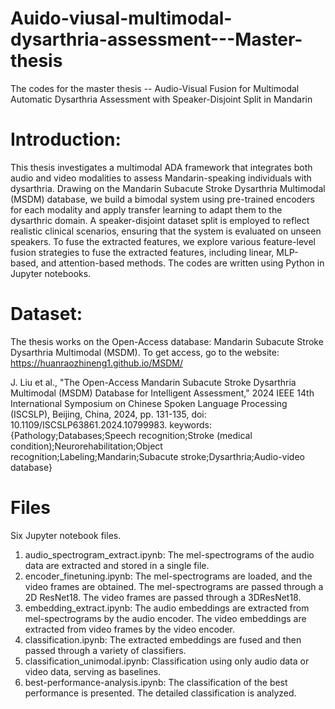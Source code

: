 # Auido-viusal-multimodal-dysarthria-assessment---Master-thesis
The codes for the master thesis  -- Audio-Visual Fusion for Multimodal Automatic Dysarthria Assessment with Speaker-Disjoint Split in Mandarin

# Introduction:
This thesis investigates a multimodal ADA framework that integrates both audio and video modalities to assess Mandarin-speaking individuals with dysarthria. Drawing on the Mandarin Subacute Stroke Dysarthria Multimodal (MSDM) database, we build a bimodal system using pre-trained encoders for each modality and apply transfer learning to adapt them to the dysarthric domain. A speaker-disjoint dataset split is employed to reflect realistic clinical scenarios, ensuring that the system is evaluated on unseen speakers. To fuse the extracted features, we explore various feature-level fusion strategies to fuse the extracted features, including linear, MLP-based, and attention-based methods. The codes are written using Python in Jupyter notebooks.


# Dataset:
The thesis works on the Open-Access database: Mandarin Subacute Stroke Dysarthria Multimodal (MSDM). To get access, go to the website:  https://huanraozhineng1.github.io/MSDM/

J. Liu et al., "The Open-Access Mandarin Subacute Stroke Dysarthria Multimodal (MSDM) Database for Intelligent Assessment," 2024 IEEE 14th International Symposium on Chinese Spoken Language Processing (ISCSLP), Beijing, China, 2024, pp. 131-135, doi: 10.1109/ISCSLP63861.2024.10799983. keywords: {Pathology;Databases;Speech recognition;Stroke (medical condition);Neurorehabilitation;Object recognition;Labeling;Mandarin;Subacute stroke;Dysarthria;Audio-video database}

# Files
Six Jupyter notebook files.

1. audio_spectrogram_extract.ipynb: The mel-spectrograms of the audio data are extracted and stored in a single file.
2. encoder_finetuning.ipynb:  The mel-spectrograms are loaded, and the video frames are obtained. The mel-spectrograms are passed through a 2D ResNet18. The video frames are passed through a 3DResNet18.
3. embedding_extract.ipynb: The audio embeddings are extracted from mel-spectrograms by the audio encoder. The video embeddings are extracted from video frames by the video encoder.
5. classification.ipynb: The extracted embeddings are fused and then passed through a variety of classifiers.
6. classification_unimodal.ipynb: Classification using only audio data or video data, serving as baselines.
7. best-performance-analysis.ipynb: The classification of the best performance is presented. The detailed classification is analyzed.










